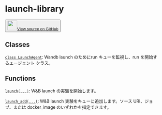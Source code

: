 
# launch-library

<p><button style={{display: 'flex', alignItems: 'center', backgroundColor: 'white', border: '1px solid #ddd', padding: '10px', borderRadius: '6px', cursor: 'pointer', boxShadow: '0 2px 3px rgba(0,0,0,0.1)', transition: 'all 0.3s'}}><a href='https://www.github.com/wandb/wandb/tree/v0.17.1/wandb/__init__.py' style={{fontSize: '1.2em', display: 'flex', alignItems: 'center'}}><img src='https://github.githubassets.com/images/modules/logos_page/GitHub-Mark.png' height='32px' width='32px' style={{marginRight: '10px'}}/>View source on GitHub</a></button></p>

## Classes

[`class LaunchAgent`](./launchagent.md): Wandb launch のためにrun キューを監視し、run を開始するエージェント クラス。

## Functions

[`launch(...)`](./launch.md): W&B launch の実験を開始します。

[`launch_add(...)`](./launch_add.md): W&B launch 実験をキューに追加します。ソース URI、ジョブ、または docker_image のいずれかを指定できます。